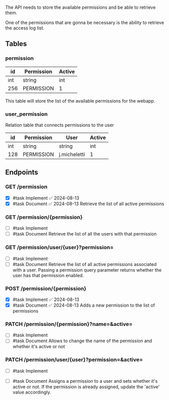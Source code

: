 The API needs to store the available permissions and be able to retrieve them.

One of the permissions that are gonna be necessary is the ability to retrieve the access log list.

## Tables
### permission

| id  | Permission | Active |
| --- | ---------- | ------ |
| int | string     | int    |
| 256 | PERMISSION | 1      |
This table will store the list of the available permissions for the webapp.
### user_permission
Relation table that connects permissions to the user

| id  | Permission | User         | Active |
| --- | ---------- | ------------ | ------ |
| int | string     | string       | int    |
| 128 | PERMISSION | j.micheletti | 1      |
## Endpoints
### GET /permission
- [x] #task Implement ✅ 2024-08-13
- [x] #task Document ✅ 2024-08-13
Retrieve the list of all active permissions
### GET /permission/{permission}
- [ ] #task Implement
- [ ] #task Document
Retrieve the list of all the users with that permission
### GET /permission/user/{user}?permission=
- [ ] #task Implement
- [ ] #task Document
Retrieve the list of all active permissions associated with a user. Passing a permission query parameter returns whether the user has that permission enabled.
### POST /permission/{permission}
- [x] #task Implement ✅ 2024-08-13
- [x] #task Document ✅ 2024-08-13
Adds a new permission to the list of permissions
### PATCH /permission/{permission}?name=&active=
- [ ] #task Implement
- [ ] #task Document
Allows to change the name of the permission and whether it's active or not
### PATCH /permission/user/{user}?permission=&active=
- [ ] #task Implement
- [ ] #task Document
Assigns a permission to a user and sets whether it's active or not. If the permission is already assigned, update the 'active' value accordingly.


